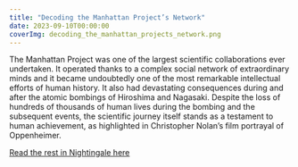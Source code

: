 ```yaml
---
title: "Decoding the Manhattan Project’s Network"
date: 2023-09-10T00:00:00
coverImg: decoding_the_manhattan_projects_network.png
---
```


The Manhattan Project was one of the largest scientific collaborations ever undertaken. It operated thanks to a complex social network of extraordinary minds and it became undoubtedly one of the most remarkable intellectual efforts of human history. It also had devastating consequences during and after the atomic bombings of Hiroshima and Nagasaki. Despite the loss of hundreds of thousands of human lives during the bombing and the subsequent events, the scientific journey itself stands as a testament to human achievement, as highlighted in Christopher Nolan’s film portrayal of Oppenheimer.

<!--more-->


[Read the rest in Nightingale here](https://nightingaledvs.com/network-diagram-the-manhattan-projects-network/)
